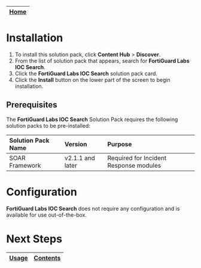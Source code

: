 | [Home](../README.md) |
|----------------------|

# Installation

1. To install this solution pack, click **Content Hub** > **Discover**.
2. From the list of solution pack that appears, search for **FortiGuard Labs IOC Search**.
3. Click the **FortiGuard Labs IOC Search** solution pack card.
4. Click the **Install** button on the lower part of the screen to begin installation.

## Prerequisites

The **FortiGuard Labs IOC Search** Solution Pack requires the following solution packs to be pre-installed:

| Solution Pack Name                | Version          | Purpose                                                  |
|:----------------------------------|:-----------------|:---------------------------------------------------------|
| SOAR Framework                    | v2.1.1 and later | Required for Incident Response modules                   |

# Configuration

**FortiGuard Labs IOC Search** does not require any configuration and is available for use out-of-the-box.

# Next Steps

| [Usage](./usage.md) | [Contents](./contents.md) |
|---------------------|---------------------------|